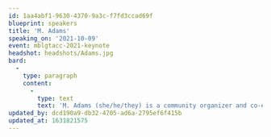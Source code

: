 ```yaml
---
id: 1aa4abf1-9630-4370-9a3c-f7fd3ccad69f
blueprint: speakers
title: 'M. Adams'
speaking_on: '2021-10-09'
event: mblgtacc-2021-keynote
headshot: headshots/Adams.jpg
bard:
  -
    type: paragraph
    content:
      -
        type: text
        text: 'M. Adams (she/he/they) is a community organizer and co-executive director of Freedom Inc. Born and raised in Milwaukee, Adams has been in Madison since 2003. Adams’s dad has been incarcerated most of her life and she comes from a community that has been the extreme targets of police violence—and in March 2016 Adams’s mother transitioned after fighting cancer and many forms of violence. Adams is also a Dad and sees her family as a primary motivator for her work. As a queer Black person, Adams has developed and advocated for a strong intersectional approach in numerous important venues. Adams is a leading figure in the Movement 4 Black Lives and Take Back the Land Movement, she presented before the United Nations for the Convention on Eliminating Racial Discrimination, she is a co-author of Forward from Ferguson and a paper on Black community control over the police, and she author to intersectionality theory in Why Killing Unarmed Black folks is a Queer issue. Adams can be regularly be seen in person, on TV or in the newspapers giving presentations, testifying at city council meetings, and energizing crowds at protests.'
updated_by: dcd190a9-db32-4705-ad6a-2795ef6f415b
updated_at: 1631821575
---
```

